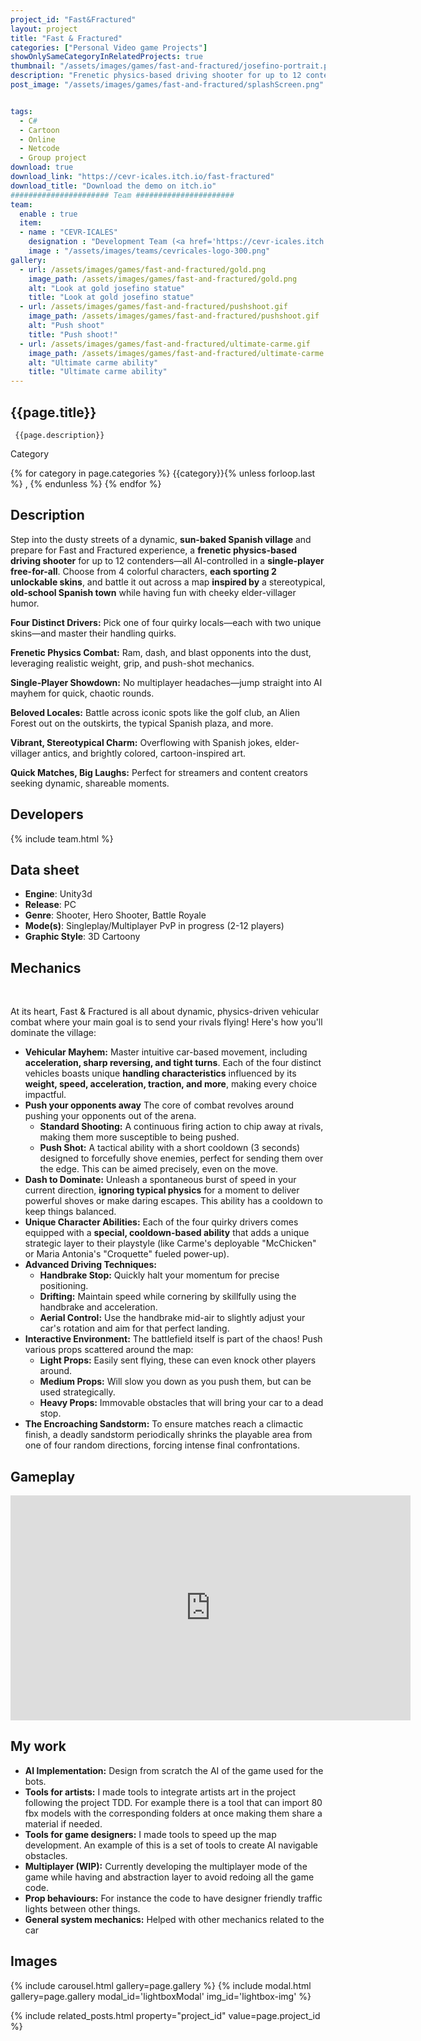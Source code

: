 ```yaml
---
project_id: "Fast&Fractured"
layout: project
title: "Fast & Fractured"
categories: ["Personal Video game Projects"]
showOnlySameCategoryInRelatedProjects: true
thumbnail: "/assets/images/games/fast-and-fractured/josefino-portrait.png"
description: "Frenetic physics-based driving shooter for up to 12 contenders"
post_image: "/assets/images/games/fast-and-fractured/splashScreen.png"


tags:
  - C#
  - Cartoon
  - Online
  - Netcode
  - Group project
download: true
download_link: "https://cevr-icales.itch.io/fast-fractured"
download_title: "Download the demo on itch.io"
###################### Team ######################
team:
  enable : true
  item:
  - name : "CEVR-ICALES"
    designation : "Development Team (<a href='https://cevr-icales.itch.io/fast-fractured' target='_blank'>see full team on itch.io</a>)"
    image : "/assets/images/teams/cevricales-logo-300.png"
gallery:
  - url: /assets/images/games/fast-and-fractured/gold.png
    image_path: /assets/images/games/fast-and-fractured/gold.png
    alt: "Look at gold josefino statue"
    title: "Look at gold josefino statue"
  - url: /assets/images/games/fast-and-fractured/pushshoot.gif
    image_path: /assets/images/games/fast-and-fractured/pushshoot.gif
    alt: "Push shoot"
    title: "Push shoot!"
  - url: /assets/images/games/fast-and-fractured/ultimate-carme.gif
    image_path: /assets/images/games/fast-and-fractured/ultimate-carme.gif
    alt: "Ultimate carme ability"
    title: "Ultimate carme ability"
---
```


 <!--Title and desription. -->
<div class="col-lg-8 text-center" markdown=1>

## {{page.title}}

     {{page.description}}

</div>
 <!-- <div class="row">-->

  <div class="col-lg-12 text-center">
   <p class="text-color font-weight-bold mb-2">Category</p>
   <p>{% for category in page.categories %} {{category}}{% unless forloop.last %} , {% endunless %} {% endfor %}</p>
  </div>
  <!--<div class="col-lg-12 text-center">
  # <p class="text-color font-weight-bold mb-2">Si se quieren poner mas tags en rojo</p>
  # <p>aqui habia algo?</p> -->
   <!--</div>-->

<div class="col-lg-8 text-center" markdown=1>

## Description

Step into the dusty streets of a dynamic, **sun-baked Spanish village** and prepare for Fast and Fractured experience, a **frenetic physics-based driving shooter** for up to 12 contenders—all AI-controlled in a **single-player free-for-all**. Choose from 4 colorful characters, **each sporting 2 unlockable skins**, and battle it out across a map **inspired by** a stereotypical, **old-school Spanish town** while having fun with cheeky elder-villager humor.

**Four Distinct Drivers:** Pick one of four quirky locals—each with two unique skins—and master their handling quirks.

**Frenetic Physics Combat:** Ram, dash, and blast opponents into the dust, leveraging realistic weight, grip, and push-shot mechanics.

**Single-Player Showdown:** No multiplayer headaches—jump straight into AI mayhem for quick, chaotic rounds.

**Beloved Locales:** Battle across iconic spots like the golf club, an Alien Forest out on the outskirts, the typical Spanish plaza, and more.

**Vibrant, Stereotypical Charm:** Overflowing with Spanish jokes, elder-villager antics, and brightly colored, cartoon-inspired art.

**Quick Matches, Big Laughs:** Perfect for streamers and content creators seeking dynamic, shareable moments.
</div>

<div class="col-lg-8 text-center" markdown=1>

## Developers

{% include team.html %}

## Data sheet

* **Engine**: Unity3d
* **Release**: PC
* **Genre**: Shooter, Hero Shooter, Battle Royale
* **Mode(s)**: Singleplay/Multiplayer PvP in progress (2-12 players)
* **Graphic Style**: 3D Cartoony
</div>

<div class="col-lg-8 text-center" markdown=1>

## Mechanics

 &ensp; &ensp;  

At its heart, Fast & Fractured is all about dynamic, physics-driven vehicular combat where your main goal is to send your rivals flying! Here's how you'll dominate the village:

*   **Vehicular Mayhem:** Master intuitive car-based movement, including **acceleration, sharp reversing, and tight turns**. Each of the four distinct vehicles boasts unique **handling characteristics** influenced by its **weight, speed, acceleration, traction, and more**, making every choice impactful.
*   **Push your opponents away** The core of combat revolves around pushing your opponents out of the arena.
    *   **Standard Shooting:** A continuous firing action to chip away at rivals, making them more susceptible to being pushed.
    *   **Push Shot:** A tactical ability with a short cooldown (3 seconds) designed to forcefully shove enemies, perfect for sending them over the edge. This can be aimed precisely, even on the move.
*   **Dash to Dominate:** Unleash a spontaneous burst of speed in your current direction, **ignoring typical physics** for a moment to deliver powerful shoves or make daring escapes. This ability has a cooldown to keep things balanced.
*   **Unique Character Abilities:** Each of the four quirky drivers comes equipped with a **special, cooldown-based ability** that adds a unique strategic layer to their playstyle (like Carme's deployable "McChicken" or Maria Antonia's "Croquette" fueled power-up).
*   **Advanced Driving Techniques:**
    *   **Handbrake Stop:** Quickly halt your momentum for precise positioning.
    *   **Drifting:** Maintain speed while cornering by skillfully using the handbrake and acceleration.
    *   **Aerial Control:** Use the handbrake mid-air to slightly adjust your car's rotation and aim for that perfect landing.
*   **Interactive Environment:** The battlefield itself is part of the chaos! Push various props scattered around the map:
    *   **Light Props:** Easily sent flying, these can even knock other players around.
    *   **Medium Props:** Will slow you down as you push them, but can be used strategically.
    *   **Heavy Props:** Immovable obstacles that will bring your car to a dead stop.
*   **The Encroaching Sandstorm:** To ensure matches reach a climactic finish, a deadly sandstorm periodically shrinks the playable area from one of four random directions, forcing intense final confrontations.

</div>



<div class="col-lg-12 text-center" markdown=1>

## Gameplay

 <iframe width="640" height="360" src="https://drive.google.com/file/d/1Ix929TsCArMUuBlSz4XNdIzfBCxACh4H/view?usp=sharing" frameborder="0" allowfullscreen></iframe>
</div>

<div class="col-lg-12 text-center" markdown=1>

## My work
* **AI Implementation:** Design from scratch the AI of the game used for the bots.
* **Tools for artists:** I made tools to integrate artists art in the project following the project TDD. For example there is a tool that can import 80 fbx models with the corresponding folders at once making them share a material if needed.
* **Tools for game designers:** I made tools to speed up the map development. An example of this is a set of tools to create AI navigable obstacles.
* **Multiplayer (WIP):** Currently developing the multiplayer mode of the game while having and abstraction layer to avoid redoing all the game code.
* **Prop behaviours:** For instance the code to have designer friendly traffic lights between other things.
* **General system mechanics:** Helped with other mechanics related to the car

## Images

{% include carousel.html gallery=page.gallery %}
{% include modal.html  gallery=page.gallery modal_id='lightboxModal' img_id='lightbox-img' %}

</div>

{% include related_posts.html property="project_id" value=page.project_id %}